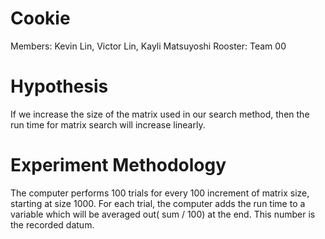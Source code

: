 # Cookie
Members: Kevin Lin, Victor Lin, Kayli Matsuyoshi
Rooster: Team 00

# Hypothesis
If we increase the size of the matrix used in our search method, then the run time for matrix search will increase linearly.

# Experiment Methodology
The computer performs 100 trials for every 100 increment of matrix size, starting at size 1000. For each trial, the computer adds the run time to a variable which will be averaged out( sum / 100) at the end. This number is the recorded datum.
